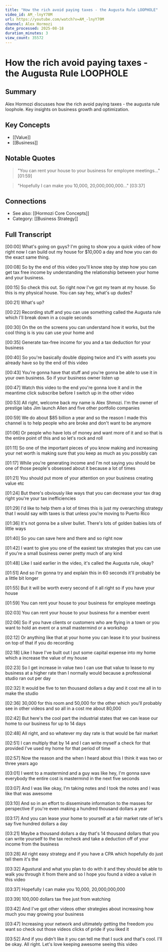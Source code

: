 ```yaml
---
title: "How the rich avoid paying taxes - the Augusta Rule LOOPHOLE"
video_id: AM_-lnyY70M
url: https://youtube.com/watch?v=AM_-lnyY70M
channel: Alex Hormozi
date_processed: 2025-08-18
duration_minutes: 3
view_count: 35572
---
```

# How the rich avoid paying taxes - the Augusta Rule LOOPHOLE

## Summary
Alex Hormozi discusses how the rich avoid paying taxes - the augusta rule loophole. Key insights on business growth and optimization.

## Key Concepts
- [[Value]]
- [[Business]]

## Notable Quotes
> "You can rent your house to your business for employee meetings..." [01:59]

> "Hopefully I can make you 10,000, 20,000,000,000..." [03:37]

## Connections
- See also: [[Hormozi Core Concepts]]
- Category: [[Business Strategy]]

## Full Transcript
[00:00] What's going on guys? I'm going to show you a quick video of how right now I can build out my house for $10,000 a day and how you can do the exact same thing.

[00:08] So by the end of this video you'll know step by step how you can get tax free income by understanding the relationship between your home and your business.

[00:15] So check this out. So right now I've got my team at my house. So this is my physical house. You can say hey, what's up dudes?

[00:21] What's up?

[00:22] Recording stuff and you can use something called the Augusta rule which I'll break down in a couple seconds

[00:30] On the on the screens you can understand how it works, but the cool thing is is you can use your home and

[00:35] Generate tax-free income for you and a tax deduction for your business

[00:40] So you're basically double dipping twice and it's with assets you already have so by the end of this video

[00:43] You're gonna have that stuff and you're gonna be able to use it in your own business. So if your business owner listen up

[00:47] Watch this video to the end you're gonna love it and in the meantime click subscribe before I switch up in the other video

[00:53] All right, welcome back my name is Alex Shmozi. I'm the owner of prestige labs Jim launch Allen and five other portfolio companies

[00:59] We do about $85 billion a year and so the reason I made this channel is to help people who are broke and don't want to be anymore

[01:06] Or people who have lots of money and want more of it and so that is the entire point of this and so let's rock and roll

[01:11] So one of the important pieces of you know making and increasing your net worth is making sure that you keep as much as you possibly can

[01:17] While you're generating income and I'm not saying you should be one of those people's obsessed about it because a lot of times

[01:21] You should put more of your attention on your business creating value etc

[01:24] But there's obviously like ways that you can decrease your tax drag right you're your tax inefficiencies

[01:29] I'd like to help them a lot of times this is just my overarching strategy that I would say with taxes is that unless you're moving to Puerto Rico

[01:36] It's not gonna be a silver bullet. There's lots of golden babies lots of little ways

[01:40] So you can save here and there and so right now

[01:42] I want to give you one of the easiest tax strategies that you can use if you're a small business owner pretty much of any kind

[01:48] Like I said earlier in the video, it's called the Augusta rule, okay?

[01:51] And so I'm gonna try and explain this in 60 seconds it'll probably be a little bit longer

[01:55] But it will be worth every second of it all right so if you have your house

[01:59] You can rent your house to your business for employee meetings

[02:03] You can rent your house to your business for a member event

[02:06] So if you have clients or customers who are flying in a town or you want to hold an event or a small mastermind or a workshop

[02:12] Or anything like that at your home you can lease it to your business on top of that if you do recording

[02:18] Like I have I've built out I put some capital expense into my home which a increase the value of my house

[02:23] So I get increase in value two I can use that value to lease to my business at a higher rate than I normally would because a professional studio ran out per day

[02:32] It would be five to ten thousand dollars a day and it cost me all in to make the studio

[02:36] 30,000 for this room and 50,000 for the other which you'll probably see in other videos and so all in a cost me about 80,000

[02:42] But here's the cool part the industrial states that we can lease our home to our business for up to 14 days

[02:48] All right, and so whatever my day rate is that would be fair market

[02:51] I can multiply that by 14 and I can write myself a check for that provided I've used my home for that period of time

[02:57] Now the reason and the when I heard about this I think it was two or three years ago

[03:01] I went to a mastermind and a guy was like hey, I'm gonna save everybody the entire cost is mastermind in the next five seconds

[03:07] And I was like okay, I'm taking notes and I took the notes and I was like that was awesome

[03:10] And so in an effort to disseminate information to the masses for perspective if you're even making a hundred thousand dollars a year

[03:17] And you can lease your home to yourself at a fair market rate of let's say five hundred dollars a day

[03:21] Maybe a thousand dollars a day that's 14 thousand dollars that you can write yourself to the tax recheck and take a deduction off of your income from the business

[03:28] All right easy strategy and if you have a CPA which hopefully do just tell them it's the

[03:32] Agustural and what you plan to do with it and they should be able to walk you through it from there and so I hope you found a video a value in this video

[03:37] Hopefully I can make you 10,000, 20,000,000,000

[03:39] 100,000 dollars tax free just from watching

[03:42] And I've got other videos other strategies about increasing how much you may growing your business

[03:47] Increasing your network and ultimately getting the freedom you want so check out those videos clicks of pride if you liked it

[03:52] And if you didn't like it you can tell me that I suck and that's cool. I'll be okay. All right. Let's love keeping awesome seeing this video

